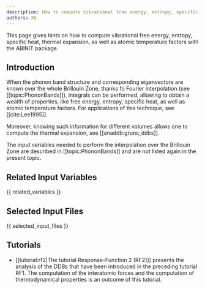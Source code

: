 ```yaml
---
description: How to compute vibrational free energy, entropy, specific heat, thermal expansion, as well as atomic temperature factors
authors: XG
---
```

<!--- This is the source file for this topics. Can be edited. -->

This page gives hints on how to compute vibrational free energy, entropy, specific heat, thermal expansion, as
well as atomic temperature factors with the ABINIT package.

## Introduction

When the phonon band structure and corresponding eigenvectors are known over
the whole Brillouin Zone, thanks fo Fourier interpolation (see
[[topic:PhononBands]]), integrals can be performed, allowing to obtain a
wealth of properties, like free energy, entropy, specific heat, as well as
atomic temperature factors. For applications of this technique, see
[[cite:Lee1995]].

Moreover, knowing such information for different volumes allows one to compute
the thermal expansion, see [[anaddb:gruns_ddbs]].

The input variables needed to perform the interpolation over the Brillouin
Zone are described in [[topic:PhononBands]] and are not listed again in the
present topic.


## Related Input Variables

{{ related_variables }}

## Selected Input Files

{{ selected_input_files }}

## Tutorials

* [[tutorial:rf2|The tutorial Response-Function 2 (RF2)]] presents the analysis of the DDBs that have been introduced in the preceding tutorial RF1. The computation of the interatomic forces and the computation of thermodynamical properties is an outcome of this tutorial.

